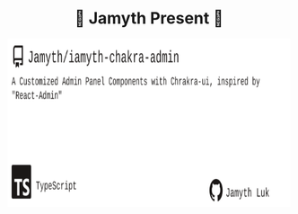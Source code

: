 <!-- built at 10/30/2023, 11:11:04 AM -->
<h1 align="center">
🎉 Jamyth Present 🎉
</h1>
<p align="center">
    <a href="https://github.com/Jamyth/iamyth-chakra-admin">
        <img width="1000" height="300" src="./readme.svg" />
    </a>
</p>